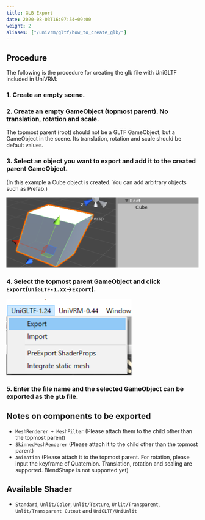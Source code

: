 ```yaml
---
title: GLB Export
date: 2020-08-03T16:07:54+09:00
weight: 2
aliases: ["/univrm/gltf/how_to_create_glb/"]
---
```


## Procedure

The following is the procedure for creating the glb file with UniGLTF included in UniVRM:

### 1. Create an empty scene.


### 2. Create an empty GameObject (topmost parent). No translation, rotation and scale.

The topmost parent (root) should not be a GLTF GameObject, but a GameObject in the scene. 
Its translation, rotation and scale should be default values.

### 3. Select an object you want to export and add it to the created parent GameObject.
(In this example a Cube object is created. You can add arbitrary objects such as Prefab.)

![image](/images/wiki/root_cube.png)

### 4. Select the topmost parent GameObject and click `Export`(`UniGLTF-1.xx`->`Export`).

![image](/images/wiki/menu_unigltf_export.png)

### 5. Enter the file name and the selected GameObject can be exported as the `glb` file. 

## Notes on components to be exported 

* `MeshRenderer + MeshFilter` (Please attach them to the child other than the topmost parent)
* `SkinnedMeshRenderer` (Please attach it to the child other than the topmost parent)
* `Animation` (Please attach it to the topmost parent. For rotation, please input the keyframe of Quaternion. Translation, rotation and scaling are supported. BlendShape is not supported yet)

## Available Shader

* `Standard`, `Unlit/Color`, `Unlit/Texture`, `Unlit/Transparent`, `Unlit/Transparent Cutout` and `UniGLTF/UniUnlit`
